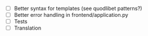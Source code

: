 - [ ] Better syntax for templates (see quodlibet patterns?)
- [ ] Better error handling in frontend/application.py
- [ ] Tests
- [ ] Translation
